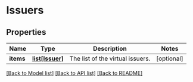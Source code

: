 # Issuers

## Properties
Name | Type | Description | Notes
------------ | ------------- | ------------- | -------------
**items** | [**list[Issuer]**](Issuer.md) | The list of the virtual issuers. | [optional] 

[[Back to Model list]](../README.md#documentation-for-models) [[Back to API list]](../README.md#documentation-for-api-endpoints) [[Back to README]](../README.md)



